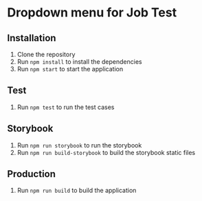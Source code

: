# Dropdown menu for Job Test

## Installation
1. Clone the repository
2. Run `npm install` to install the dependencies
3. Run `npm start` to start the application

## Test
1. Run `npm test` to run the test cases

## Storybook
1. Run `npm run storybook` to run the storybook
2. Run `npm run build-storybook` to build the storybook static files

## Production
1. Run `npm run build` to build the application